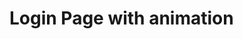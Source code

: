 # Login Page with animation

<a href="https://github.com/samuka-dev/LoginPageWithAnimation/blob/master/assets/gif%20login%20c%20animacao.gif?raw=true" width="250px"/>
